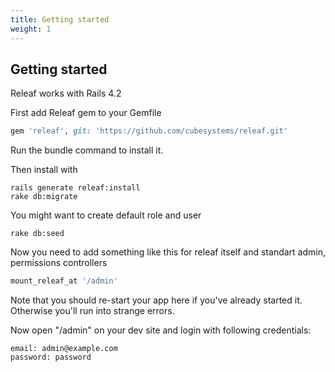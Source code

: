 ```yaml
---
title: Getting started
weight: 1
---
```


## Getting started

Releaf works with Rails 4.2

First add Releaf gem to your Gemfile

```ruby
gem 'releaf', git: 'https://github.com/cubesystems/releaf.git'
```

Run the bundle command to install it.

Then install with

```console
rails generate releaf:install
rake db:migrate
```

You might want to create default role and user

```console
rake db:seed
```

Now you need to add something like this for releaf itself and standart admin,
permissions controllers

```ruby
mount_releaf_at '/admin'
```

Note that you should re-start your app here if you've already started it. Otherwise you'll run into strange errors.

Now open "/admin" on your dev site and login with following credentials:

```
email: admin@example.com
password: password
```
